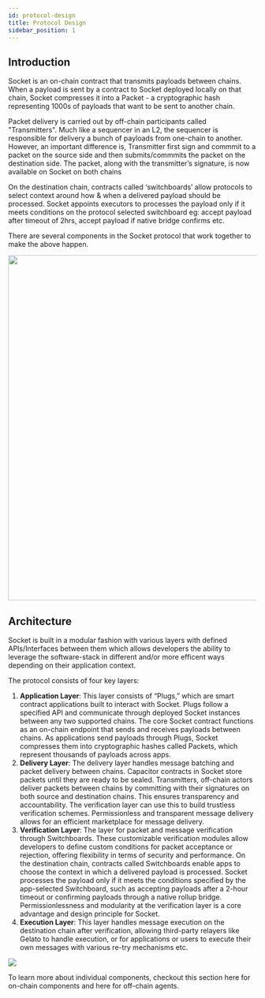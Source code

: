 ```yaml
---
id: protocol-design
title: Protocol Design
sidebar_position: 1
---
```

## Introduction

Socket is an on-chain contract that transmits payloads between chains. When a payload is sent by a contract to Socket deployed locally on that chain, Socket compresses it into a Packet - a cryptographic hash representing 1000s of payloads that want to be sent to another chain.

Packet delivery is carried out by off-chain participants called "Transmitters". Much like a sequencer in an L2, the sequencer is responsible for delivery a bunch of payloads from one-chain to another. However, an important difference is, Transmitter first sign and commmit to a packet on the source side and then submits/commmits the packet on the destination side. The packet, along with the transmitter’s signature, is now available on Socket on both chains 

On the destination chain, contracts called ‘switchboards’ allow protocols to select context around how & when a delivered payload should be processed. Socket appoints executors to processes the payload only if it meets conditions on the protocol selected switchboard eg: accept payload after timeout of 2hrs, accept payload if native bridge confirms etc.

There are several components in the Socket protocol that work together to make the above happen.

<img src="/img/BroadArchitecture.png" width="700px"/>


## Architecture

Socket is built in a modular fashion with various layers with defined APIs/Interfaces between them which allows developers the ability to leverage the software-stack in different and/or more efficent ways depending on their application context. 

The protocol consists of four key layers:
1. **Application Layer**: This layer consists of “Plugs,” which are smart contract applications built to interact with Socket. Plugs follow a specified API and communicate through deployed Socket instances between any two supported chains. The core Socket contract functions as an on-chain endpoint that sends and receives payloads between chains. As applications send payloads through Plugs, Socket compresses them into cryptographic hashes called Packets, which represent thousands of payloads across apps.
2. **Delivery Layer**: The delivery layer handles message batching and packet delivery between chains. Capacitor contracts in Socket store packets until they are ready to be sealed. Transmitters, off-chain actors deliver packets between chains by committing with their signatures on both source and destination chains. This ensures transparency and accountability. The verification layer can use this to build trustless verification schemes. Permissionless and transparent message delivery  allows for an efficient marketplace for message delivery.
3. **Verification Layer**: The layer for packet and message verification through Switchboards. These customizable verification modules allow developers to define custom conditions for packet acceptance or rejection, offering flexibility in terms of security and performance. On the destination chain, contracts called Switchboards enable apps to choose the context in which a delivered payload is processed. Socket processes the payload only if it meets the conditions specified by the app-selected Switchboard, such as accepting payloads after a 2-hour timeout or confirming payloads through a native rollup bridge. Permissionlessness and modularity at the verification layer is a core advantage and design principle for Socket. 
4. **Execution Layer**: This layer handles message execution on the destination chain after verification, allowing third-party relayers like Gelato to handle execution, or for applications or users to execute their own messages with various re-try mechanisms etc.


<img src="/img/dl-layers.png"/>

To learn more about individual components, checkout this section here for on-chain components and here for off-chain agents.